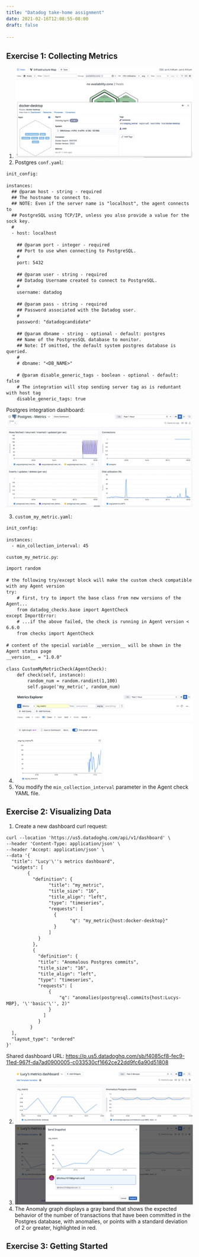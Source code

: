 ```yaml
---
title: "Datadog take-home assignment"
date: 2021-02-16T12:08:55-08:00
draft: false

---
```


## Exercise 1: Collecting Metrics

1. ![Host Map with tags](/images/1_1_hostmap_tags.png)
2. Postgres `conf.yaml`: 

```
init_config:

instances:
  ## @param host - string - required
  ## The hostname to connect to.
  ## NOTE: Even if the server name is "localhost", the agent connects to
  ## PostgreSQL using TCP/IP, unless you also provide a value for the sock key.
  #
  - host: localhost

    ## @param port - integer - required
    ## Port to use when connecting to PostgreSQL.
    #
    port: 5432

    ## @param user - string - required
    ## Datadog Username created to connect to PostgreSQL.
    #
    username: datadog

    ## @param pass - string - required
    ## Password associated with the Datadog user.
    #
    password: "datadogcandidate"

    ## @param dbname - string - optional - default: postgres
    ## Name of the PostgresSQL database to monitor.
    ## Note: If omitted, the default system postgres database is queried.
    #
    # dbname: "<DB_NAME>"

    # @param disable_generic_tags - boolean - optional - default: false
    # The integration will stop sending server tag as is reduntant with host tag
    disable_generic_tags: true
```
Postgres integration dashboard: 
![Postgres integration dashboard](/images/1_2_postgres_integration_dashboard.png)

3. `custom_my_metric.yaml`:

```
init_config:

instances:
  - min_collection_interval: 45
 ```

`custom_my_metric.py`:

```
import random 

# the following try/except block will make the custom check compatible with any Agent version
try:
    # first, try to import the base class from new versions of the Agent...
    from datadog_checks.base import AgentCheck
except ImportError:
    # ...if the above failed, the check is running in Agent version < 6.6.0
    from checks import AgentCheck

# content of the special variable __version__ will be shown in the Agent status page
__version__ = "1.0.0"

class CustomMyMetricCheck(AgentCheck):
    def check(self, instance):
        random_num = random.randint(1,100)
        self.gauge('my_metric', random_num)
```

4. ![my_metric interval change](/images/1_4_my_metric_interval_change.png)
5. You modify the `min_collection_interval` parameter in the Agent check YAML file.

## Exercise 2: Visualizing Data

1. Create a new dashboard curl request:

```
curl --location 'https://us5.datadoghq.com/api/v1/dashboard' \
--header 'Content-Type: application/json' \
--header 'Accept: application/json' \
--data '{
  "title": "Lucy'\''s metrics dashboard",
  "widgets": [
        {
          "definition": {
                "title": "my_metric", 
                "title_size": "16", 
                "title_align": "left",
                "type": "timeseries",
                "requests": [
                  {
                        "q": "my_metric{host:docker-desktop}"
                  }
                ]
            }
          },
          {
            "definition": {
            "title": "Anomalous Postgres commits", 
            "title_size": "16", 
            "title_align": "left",   
            "type": "timeseries",
            "requests": [
                {
                    "q": "anomalies(postgresql.commits{host:Lucys-MBP}, '\''basic'\'', 2)"
                }
              ]
            }
         }
  ],
  "layout_type": "ordered"
}'
```

Shared dashboard URL: https://p.us5.datadoghq.com/sb/f4085cf8-fec9-11ed-967f-da7ad0900005-c033530cf1662ce22dd9fc6a90d51808

2. ![Host Map with tags](/images/2_2_past_5_min.png)
3. ![send_snapshot](/images/2_3_send_snapshot.png)
4. The Anomaly graph displays a gray band that shows the expected behavior of the number of transactions that have been committed in the Postgres database, with anomalies, or points with a standard deviation of 2 or greater, highlighted in red.

## Exercise 3: Getting Started